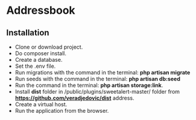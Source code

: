 # Addressbook
## Installation
- Clone or download project.
- Do composer install.
- Create a database.
- Set the .env file.
- Run migrations with the command in the terminal: <strong> php artisan migrate </strong>
- Run seeds with the command in the terminal: <strong> php artisan db:seed </strong>
- Run the command in the terminal: <strong> php artisan storage:link</strong>.
- Install <b>dist</b> folder in /public/plugins/sweetalert-master/ folder from <b>https://github.com/veradjedovic/dist</b> address.
- Create a virtual host. 
- Run the application from the browser.
